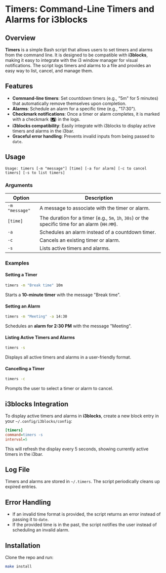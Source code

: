 # Timers: Command-Line Timers and Alarms for i3blocks

## Overview
**Timers** is a simple Bash script that allows users to set timers and alarms from the command line. It is designed to be compatible with **i3blocks**, making it easy to integrate with the i3 window manager for visual notifications. The script logs timers and alarms to a file and provides an easy way to list, cancel, and manage them.

## Features
- **Command-line timers**: Set countdown timers (e.g., "5m" for 5 minutes) that automatically remove themselves upon completion.
- **Alarms**: Schedule an alarm for a specific time (e.g., "17:30").
- **Checkmark notifications**: Once a timer or alarm completes, it is marked with a checkmark (`🮱`) in the logs.
- **i3blocks compatibility**: Easily integrate with i3blocks to display active timers and alarms in the i3bar.
- **Graceful error handling**: Prevents invalid inputs from being passed to `date`.

## Usage
```
Usage: timers [-m "message"] [time] [-a for alarm] [-c to cancel timers] [-s to list timers]
```

### Arguments
| Option | Description |
|--------|-------------|
| `-m "message"` | A message to associate with the timer or alarm. |
| `[time]` | The duration for a timer (e.g., `5m`, `1h`, `30s`) or the specific time for an alarm (`HH:MM`). |
| `-a` | Schedules an alarm instead of a countdown timer. |
| `-c` | Cancels an existing timer or alarm. |
| `-s` | Lists active timers and alarms. |

### Examples
#### Setting a Timer
```bash
timers -m "Break time" 10m
```
Starts a **10-minute timer** with the message "Break time".

#### Setting an Alarm
```bash
timers -m "Meeting" -a 14:30
```
Schedules an **alarm for 2:30 PM** with the message "Meeting".

#### Listing Active Timers and Alarms
```bash
timers -s
```
Displays all active timers and alarms in a user-friendly format.

#### Cancelling a Timer
```bash
timers -c
```
Prompts the user to select a timer or alarm to cancel.

## i3blocks Integration
To display active timers and alarms in **i3blocks**, create a new block entry in your `~/.config/i3blocks/config`:
```ini
[timers]
command=timers -s
interval=5
```
This will refresh the display every 5 seconds, showing currently active timers in the i3bar.

## Log File
Timers and alarms are stored in `~/.timers`. The script periodically cleans up expired entries.

## Error Handling
- If an invalid time format is provided, the script returns an error instead of passing it to `date`.
- If the provided time is in the past, the script notifies the user instead of scheduling an invalid alarm.

## Installation

Clone the repo and run:

```bash
make install
```
